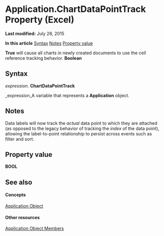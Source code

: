 
# Application.ChartDataPointTrack Property (Excel)

 **Last modified:** July 28, 2015

 **In this article**
 [Syntax](#sectionSection0)
 [Notes](#sectionSection1)
 [Property value](#sectionSection2)


 **True** will cause all charts in newly created documents to use the cell reference tracking behavior. **Boolean**


## Syntax
<a name="sectionSection0"> </a>

 _expression_. **ChartDataPointTrack**

 _expression_A variable that represents a  **Application** object.


## Notes
<a name="sectionSection1"> </a>

Data labels will now track the  _actual_ data point to which they are attached (as opposed to the legacy behavior of tracking the _index_ of the data point), allowing the label-to-point relationship to persist across events such as filter and sort.


## Property value
<a name="sectionSection2"> </a>

 **BOOL**


## See also
<a name="sectionSection2"> </a>


#### Concepts


 [Application Object](19b73597-5cf9-4f56-8227-b5211f657f6f.md)
#### Other resources


 [Application Object Members](4cb9ca42-8d07-cc9c-2d80-4eb9a5921e1e.md)
